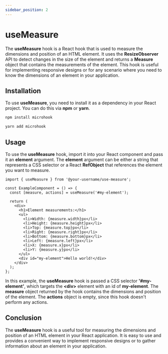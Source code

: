 ```yaml
---
sidebar_position: 2
---
```


# useMeasure

The **useMeasure** hook is a React hook that is used to measure the dimensions and position of an HTML element. It uses the **ResizeObserver** API to detect changes in the size of the element and returns a **Measure** object that contains the measurements of the element. This hook is useful for implementing responsive designs or for any scenario where you need to know the dimensions of an element in your application.

## Installation

To use **useMeasure**, you need to install it as a dependency in your React project. You can do this via **npm** or **yarn**.

```bash
npm install microhook
```

```bash
yarn add microhook
```

## Usage

To use the **useMeasure** hook, import it into your React component and pass it an **element** argument. The **element** argument can be either a string that represents a CSS selector or a React **RefObject** that references the element you want to measure.

```tsx
import { useMeasure } from '@your-username/use-measure';

const ExampleComponent = () => {
  const [measure, actions] = useMeasure('#my-element');

  return (
    <div>
      <h1>Element measurements:</h1>
      <ul>
        <li>Width: {measure.width}px</li>
        <li>Height: {measure.height}px</li>
        <li>Top: {measure.top}px</li>
        <li>Right: {measure.right}px</li>
        <li>Bottom: {measure.bottom}px</li>
        <li>Left: {measure.left}px</li>
        <li>X: {measure.x}px</li>
        <li>Y: {measure.y}px</li>
      </ul>
      <div id="my-element">Hello world!</div>
    </div>
  );
};
```

In this example, the **useMeasure** hook is passed a CSS selector **'#my-element'**, which targets the **&lt;div&gt;** element with an id of **my-element**. The **measure** object returned by the hook contains the dimensions and position of the element. The **actions** object is empty, since this hook doesn't perform any actions.

## Conclusion
The **useMeasure** hook is a useful tool for measuring the dimensions and position of an HTML element in your React application. It is easy to use and provides a convenient way to implement responsive designs or to gather information about an element in your application.